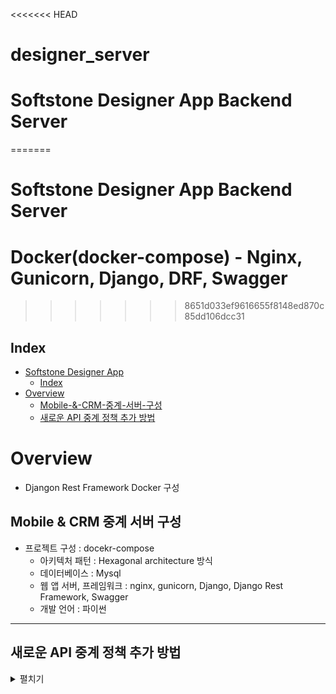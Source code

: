 <<<<<<< HEAD
# designer_server

# Softstone Designer App Backend Server
=======
# Softstone Designer App Backend Server

# Docker(docker-compose) - Nginx, Gunicorn, Django, DRF, Swagger

>>>>>>> 8651d033ef9616655f8148ed870c85dd106dcc31
## Index
- [Softstone Designer App](#Softstone-Designer-App)
  - [Index](#index)
- [Overview](#overview)
  - [Mobile-&-CRM-중계-서버-구성](#Mobile-&-CRM-중계-서버-구성)
  - [새로운 API 중계 정책 추가 방법](#새로운-API-중계-정책-추가-방법)


# Overview
- Djangon Rest Framework Docker 구성
## Mobile & CRM 중계 서버 구성
- 프로젝트 구성 : docekr-compose
  - 아키텍처 패턴 : Hexagonal architecture 방식
  - 데이터베이스 : Mysql
  - 웹 앱 서버, 프레임워크 : nginx, gunicorn, Django, Django Rest Framework, Swagger
  - 개발 언어 : 파이썬


---

## 새로운 API 중계 정책 추가 방법

  <details>
        <summary>펼치기</summary>

    ### [신규 정책 추가 방법]
    - Hexagonal architecture 의 in/out

        진입점(web/app) - controller 
        - (interface/usecase) - service/domain - (interface/port) -
        adapter - 외부시스템, DB 등


    1. 진입점(web/app) : url 패턴 설정
        to) /ad_campaigns_app/urls.py
        ex) path("test/", views.new_policy)


    2. controller : request.method 함수 맵핑, 
        to) /ad_campaigns_app/adapter/in/web/ad_call_controller.py
        ex) @api_view(["GET"])
        def get_ad_campaigns(request, user_id):
            code ~~~
            return value


    3. (interface/usecase) : 추상화 클래스 작성, 
        to) /ad_campaigns_app/application/port/in/ad_call_usecase.py
        ex) def ad_call_policy_method(self, ad_call_infos: AdCallInfos):
                pass


    4. service/domain : 신규 정채 추가 등 핵심 로직 구현, servie = 연결, domain = 로직
                        : service는 usecase interface를 상속 받아 구현
                        : domain에 핵심 로직 구현
        to) ad_campaigns_app/application/service/ad_call_service.py
        ex) def ad_call_policy_method(self, ad_call_infos: AdCallInfos):
                code ~~~
                return value

        to) /ad_campaigns_app/domain/ad_campaigns.py
        ex) def serving_ads_by_pctr(self, ad_campaigns_list: list):
                code ~~~
                return value


    5. (interface/usecase) : 추상화 클래스 작성, 
        to) /ad_campaigns_app/application/port/out/ad_load_port.py
        ex) def ad_load(self, ad_call_info: AdCall):
                pass


    6. adapter : 데이터 베이스, Http 통신 등 외부 자원 처리
        to) /ad_campaigns_app/adapter/out/ad_load_adapter.py
        ex) def ad_load(self, ad_call):
                code ~~~
                query = ~~~ (
                    ~~~
                )
                return value


    7. 외부시스템, DB 등 : Http, db 등 연결
        to) /ad_campaigns_app/models.py 
        ex) class AdCampaigns(models.Model):
                id = models.IntegerField(primary_key=True, blank=True)
                name = models.TextField(blank=True, null=True)
                ~~~
                class Meta:
                    db_table = 'ad_campaigns'
    </details>
